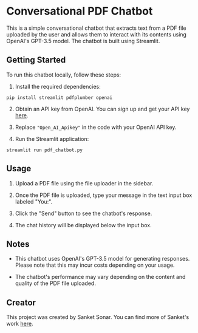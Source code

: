 # Conversational PDF Chatbot

This is a simple conversational chatbot that extracts text from a PDF file uploaded by the user and allows them to interact with its contents using OpenAI's GPT-3.5 model. The chatbot is built using Streamlit.

## Getting Started

To run this chatbot locally, follow these steps:

1. Install the required dependencies:

```
pip install streamlit pdfplumber openai
```

2. Obtain an API key from OpenAI. You can sign up and get your API key [here](https://openai.com/signup).

3. Replace `"Open_AI_Apikey"` in the code with your OpenAI API key.

4. Run the Streamlit application:

```
streamlit run pdf_chatbot.py
```

## Usage

1. Upload a PDF file using the file uploader in the sidebar.

2. Once the PDF file is uploaded, type your message in the text input box labeled "You:".

3. Click the "Send" button to see the chatbot's response.

4. The chat history will be displayed below the input box.

## Notes

- This chatbot uses OpenAI's GPT-3.5 model for generating responses. Please note that this may incur costs depending on your usage.

- The chatbot's performance may vary depending on the content and quality of the PDF file uploaded.

## Creator

This project was created by Sanket Sonar. You can find more of Sanket's work [here](https://github.com/sanketsonar).

